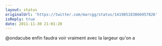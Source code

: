 ```yaml
---
layout: status
originalUrl: 'https://twitter.com/marcgg/status/141985183866957826'
isReply: true
date: 2011-11-30 21:01:20
---
```


@ondacube enfin faudra voir vraiment avec la largeur qu'on a

